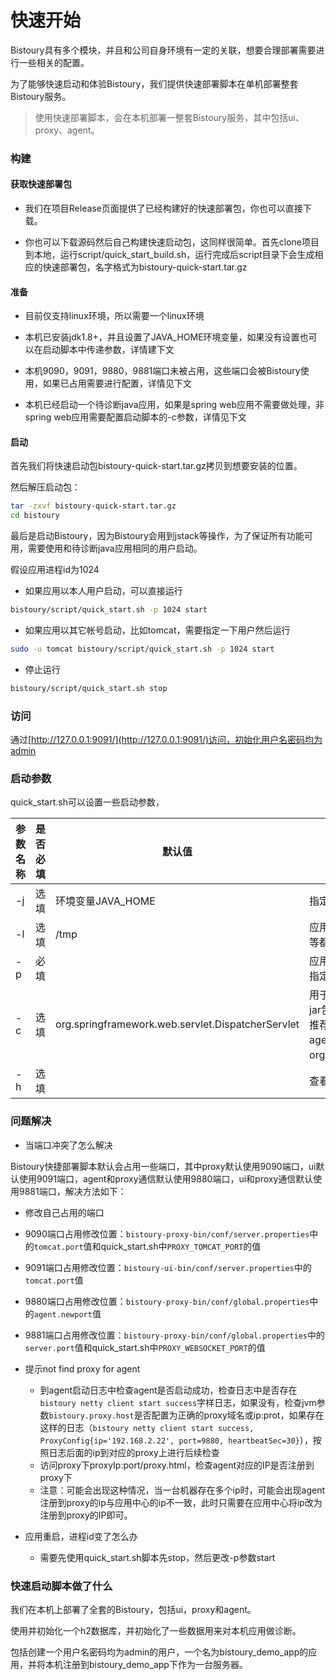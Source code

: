 # 快速开始

Bistoury具有多个模块，并且和公司自身环境有一定的关联，想要合理部署需要进行一些相关的配置。

为了能够快速启动和体验Bistoury，我们提供快速部署脚本在单机部署整套Bistoury服务。

>使用快速部署脚本，会在本机部署一整套Bistoury服务，其中包括ui、proxy、agent。

### 构建

#### 获取快速部署包

- 我们在项目Release页面提供了已经构建好的快速部署包，你也可以直接下载。

- 你也可以下载源码然后自己构建快速启动包，这同样很简单。首先clone项目到本地，运行script/quick_start_build.sh，运行完成后script目录下会生成相应的快速部署包，名字格式为bistoury-quick-start.tar.gz

#### 准备

- 目前仅支持linux环境，所以需要一个linux环境

- 本机已安装jdk1.8+，并且设置了JAVA_HOME环境变量，如果没有设置也可以在启动脚本中传递参数，详情建下文

- 本机9090，9091，9880，9881端口未被占用，这些端口会被Bistoury使用，如果已占用需要进行配置，详情见下文

- 本机已经启动一个待诊断java应用，如果是spring web应用不需要做处理，非spring web应用需要配置启动脚本的-c参数，详情见下文 

#### 启动

首先我们将快速启动包bistoury-quick-start.tar.gz拷贝到想要安装的位置。

然后解压启动包：

```bash
tar -zxvf bistoury-quick-start.tar.gz
cd bistoury
```

最后是启动Bistoury，因为Bistoury会用到jstack等操作，为了保证所有功能可用，需要使用和待诊断java应用相同的用户启动。

假设应用进程id为1024

- 如果应用以本人用户启动，可以直接运行

```bash
bistoury/script/quick_start.sh -p 1024 start
```

- 如果应用以其它帐号启动，比如tomcat，需要指定一下用户然后运行
```bash
sudo -u tomcat bistoury/script/quick_start.sh -p 1024 start
```

- 停止运行

```bash
bistoury/script/quick_start.sh stop
```

### 访问
通过[http://127.0.0.1:9091/](http://127.0.0.1:9091/)访问，初始化用户名密码均为admin

### 启动参数

quick_start.sh可以设置一些启动参数，

|参数名称|是否必填|默认值|说明|
|-------|------|-----|---|
|-j    |选填|环境变量JAVA_HOME|指定jdk路径|
|-l    |选填|/tmp|应用的日志目录，Bistoury命令执行的目录，比如ls，tail等都会默认在此目录下执行|
|-p    |必填|    |应用进程id，因为是脚本快速启动，所以需要使用该参数指定对哪个java进程进行诊断|
|-c    |选填|org.springframework.web.servlet.DispatcherServlet|用于获取一些应用信息，应填写为应用自身代码或依赖的jar包中的一个类（不能使用Bistoury agent中用到的类，推荐使用公司内部中间件的jar包或Spring相关包中的，agent不可能使用到的类，如org.springframework.web.servlet.DispatcherServlet）|
|-h   | 选填||查看帮助文档

### 问题解决

- 当端口冲突了怎么解决

Bistoury快捷部署脚本默认会占用一些端口，其中proxy默认使用9090端口，ui默认使用9091端口，agent和proxy通信默认使用9880端口，ui和proxy通信默认使用9881端口，解决方法如下：
   - 修改自己占用的端口
   - 9090端口占用修改位置：`bistoury-proxy-bin/conf/server.properties`中的`tomcat.port`值和quick_start.sh中`PROXY_TOMCAT_PORT`的值
   - 9091端口占用修改位置：`bistoury-ui-bin/conf/server.properties`中的`tomcat.port`值
   - 9880端口占用修改位置：`bistoury-proxy-bin/conf/global.properties`中的`agent.newport`值
   - 9881端口占用修改位置：`bistoury-proxy-bin/conf/global.properties`中的`server.port`值和quick_start.sh中`PROXY_WEBSOCKET_PORT`的值

- 提示not find proxy for agent
   - 到agent启动日志中检查agent是否启动成功，检查日志中是否存在`bistoury netty client start success`字样日志，如果没有，检查jvm参数`bistoury.proxy.host`是否配置为正确的proxy域名或ip:prot，如果存在这样的日志（`bistoury netty client start success, ProxyConfig{ip='192.168.2.22', port=9880, heartbeatSec=30}`），按照日志后面的ip到对应的proxy上进行后续检查
   - 访问proxy下proxyIp:port/proxy.html，检查agent对应的IP是否注册到proxy下
   - 注意：可能会出现这种情况，当一台机器存在多个ip时，可能会出现agent注册到proxy的ip与应用中心的ip不一致，此时只需要在应用中心将ip改为注册到proxy的IP即可。
   
- 应用重启，进程id变了怎么办
   - 需要先使用quick_start.sh脚本先stop，然后更改-p参数start

### 快速启动脚本做了什么

我们在本机上部署了全套的Bistoury，包括ui，proxy和agent。

使用并初始化一个h2数据库，并初始化了一些数据用来对本机应用做诊断。

包括创建一个用户名密码均为admin的用户，一个名为bistoury_demo_app的应用，并将本机注册到bistoury_demo_app下作为一台服务器。
